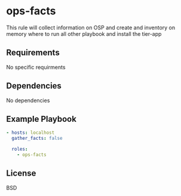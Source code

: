 ops-facts
=========

This rule will collect information on OSP and create and inventory on memory where to run all other playbook and install the tier-app

Requirements
------------

No specific requirments

Dependencies
------------

No dependencies

Example Playbook
----------------
```yaml
- hosts: localhost
  gather_facts: false 

  roles:
    - ops-facts
```
License
-------

BSD